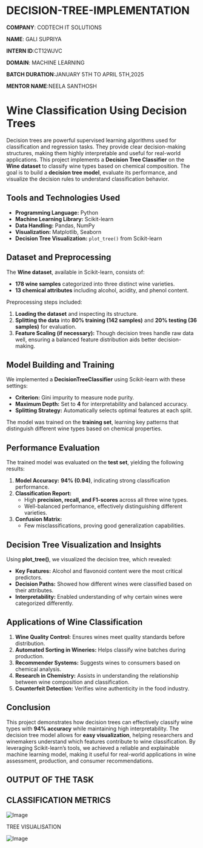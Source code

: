 # DECISION-TREE-IMPLEMENTATION

**COMPANY**: CODTECH IT SOLUTIONS

**NAME**: GALI SUPRIYA

**INTERN ID**:CT12WJVC

**DOMAIN**: MACHINE LEARNING

**BATCH DURATION**:JANUARY 5TH TO APRIL 5TH,2025

**MENTOR NAME**:NEELA SANTHOSH 

# Wine Classification Using Decision Trees  

Decision trees are powerful supervised learning algorithms used for classification and regression tasks. They provide clear decision-making structures, making them highly interpretable and useful for real-world applications. This project implements a **Decision Tree Classifier** on the **Wine dataset** to classify wine types based on chemical composition. The goal is to build a **decision tree model**, evaluate its performance, and visualize the decision rules to understand classification behavior.  

## Tools and Technologies Used  
- **Programming Language:** Python  
- **Machine Learning Library:** Scikit-learn  
- **Data Handling:** Pandas, NumPy  
- **Visualization:** Matplotlib, Seaborn  
- **Decision Tree Visualization:** `plot_tree()` from Scikit-learn  

## Dataset and Preprocessing  
The **Wine dataset**, available in Scikit-learn, consists of:  
- **178 wine samples** categorized into three distinct wine varieties.  
- **13 chemical attributes** including alcohol, acidity, and phenol content.  

Preprocessing steps included:  
1. **Loading the dataset** and inspecting its structure.  
2. **Splitting the data** into **80% training (142 samples)** and **20% testing (36 samples)** for evaluation.  
3. **Feature Scaling (if necessary):** Though decision trees handle raw data well, ensuring a balanced feature distribution aids better decision-making.  

## Model Building and Training  
We implemented a **DecisionTreeClassifier** using Scikit-learn with these settings:  
- **Criterion:** Gini impurity to measure node purity.  
- **Maximum Depth:** Set to **4** for interpretability and balanced accuracy.  
- **Splitting Strategy:** Automatically selects optimal features at each split.  

The model was trained on the **training set**, learning key patterns that distinguish different wine types based on chemical properties.  

## Performance Evaluation  
The trained model was evaluated on the **test set**, yielding the following results:  
1. **Model Accuracy:** **94% (0.94)**, indicating strong classification performance.  
2. **Classification Report:**  
   - High **precision, recall, and F1-scores** across all three wine types.  
   - Well-balanced performance, effectively distinguishing different varieties.  
3. **Confusion Matrix:**  
   - Few misclassifications, proving good generalization capabilities.  

## Decision Tree Visualization and Insights  
Using **plot_tree()**, we visualized the decision tree, which revealed:  
- **Key Features:** Alcohol and flavonoid content were the most critical predictors.  
- **Decision Paths:** Showed how different wines were classified based on their attributes.  
- **Interpretability:** Enabled understanding of why certain wines were categorized differently.  

## Applications of Wine Classification  
1. **Wine Quality Control:** Ensures wines meet quality standards before distribution.  
2. **Automated Sorting in Wineries:** Helps classify wine batches during production.  
3. **Recommender Systems:** Suggests wines to consumers based on chemical analysis.  
4. **Research in Chemistry:** Assists in understanding the relationship between wine composition and classification.  
5. **Counterfeit Detection:** Verifies wine authenticity in the food industry.  

## Conclusion  
This project demonstrates how decision trees can effectively classify wine types with **94% accuracy** while maintaining high interpretability. The decision tree model allows for **easy visualization**, helping researchers and winemakers understand which features contribute to wine classification. By leveraging Scikit-learn’s tools, we achieved a reliable and explainable machine learning model, making it useful for real-world applications in wine assessment, production, and consumer recommendations.

## OUTPUT OF THE TASK

## CLASSIFICATION METRICS 

![Image](https://github.com/user-attachments/assets/a19e9eeb-4b38-4f99-893e-ecd827ed23c7)

TREE VISUALISATION

![Image](https://github.com/user-attachments/assets/e8b49895-9842-4fb6-a6b4-7bd5d4e0800b)
